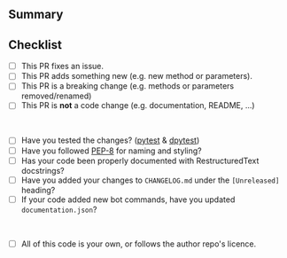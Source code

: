 ## Summary
<!-- What is this pull request for? If it fixes an issue use `close #issue-number` -->

## Checklist
<!-- Put an x inside [ ] to check it, like this: [x] -->

- [ ] This PR fixes an issue.
- [ ] This PR adds something new (e.g. new method or parameters).
- [ ] This PR is a breaking change (e.g. methods or parameters removed/renamed)
- [ ] This PR is **not** a code change (e.g. documentation, README, ...)

<br>

- [ ] Have you tested the changes? ([pytest](https://docs.pytest.org/) & [dpytest](https://dpytest.readthedocs.io/))
- [ ] Have you followed [PEP-8](https://www.python.org/dev/peps/pep-0008/) for naming and styling?  
- [ ] Has your code been properly documented with RestructuredText docstrings?
- [ ] Have you added your changes to `CHANGELOG.md` under the `[Unreleased]` heading?
- [ ] If your code added new bot commands, have you updated `documentation.json`?

<br>

- [ ] All of this code is your own, or follows the author repo's licence.
